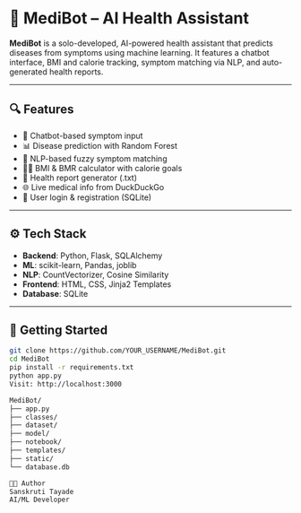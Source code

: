 # 🧠 MediBot – AI Health Assistant

**MediBot** is a solo-developed, AI-powered health assistant that predicts diseases from symptoms using machine learning. It features a chatbot interface, BMI and calorie tracking, symptom matching via NLP, and auto-generated health reports.

---

## 🔍 Features

- 🤖 Chatbot-based symptom input
- 📊 Disease prediction with Random Forest
- 🔎 NLP-based fuzzy symptom matching
- 🧍‍♀️ BMI & BMR calculator with calorie goals
- 📄 Health report generator (.txt)
- 🌐 Live medical info from DuckDuckGo
- 🔐 User login & registration (SQLite)

---

## ⚙️ Tech Stack

- **Backend**: Python, Flask, SQLAlchemy
- **ML**: scikit-learn, Pandas, joblib
- **NLP**: CountVectorizer, Cosine Similarity
- **Frontend**: HTML, CSS, Jinja2 Templates
- **Database**: SQLite

---

## 🚀 Getting Started

```bash
git clone https://github.com/YOUR_USERNAME/MediBot.git
cd MediBot
pip install -r requirements.txt
python app.py
Visit: http://localhost:3000

MediBot/
├── app.py
├── classes/
├── dataset/
├── model/
├── notebook/
├── templates/
├── static/
└── database.db

👩‍💻 Author
Sanskruti Tayade
AI/ML Developer
